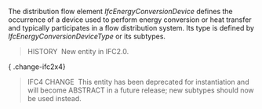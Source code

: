 ﻿The distribution flow element _IfcEnergyConversionDevice_ defines the occurrence of a device used to perform energy conversion or heat transfer and typically participates in a flow distribution system. Its type is defined by _IfcEnergyConversionDeviceType_ or its subtypes.

> HISTORY&nbsp; New entity in IFC2.0.

{ .change-ifc2x4}
> IFC4 CHANGE&nbsp; This entity has been deprecated for instantiation and will become ABSTRACT in a future release; new subtypes should now be used instead.